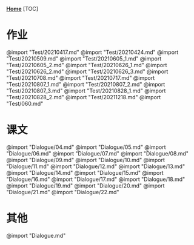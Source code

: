 **[Home](../Menu.md)**
[TOC]
# 作业
@import "Test/20210417.md"
@import "Test/20210424.md"
@import "Test/20210509.md"
@import "Test/20210605_1.md"
@import "Test/20210605_2.md"
@import "Test/20210626_1.md"
@import "Test/20210626_2.md"
@import "Test/20210626_3.md"
@import "Test/20210708.md"
@import "Test/20210717.md"
@import "Test/20210807_1.md"
@import "Test/20210807_2.md"
@import "Test/20210807_3.md"
@import "Test/20210828_1.md"
@import "Test/20210828_2.md"
@import "Test/20211218.md"
@import "Test/060.md"

# 课文
@import "Dialogue/04.md"
@import "Dialogue/05.md"
@import "Dialogue/06.md"
@import "Dialogue/07.md"
@import "Dialogue/08.md"
@import "Dialogue/09.md"
@import "Dialogue/10.md"
@import "Dialogue/11.md"
@import "Dialogue/12.md"
@import "Dialogue/13.md"
@import "Dialogue/14.md"
@import "Dialogue/15.md"
@import "Dialogue/16.md"
@import "Dialogue/17.md"
@import "Dialogue/18.md"
@import "Dialogue/19.md"
@import "Dialogue/20.md"
@import "Dialogue/21.md"
@import "Dialogue/22.md"

# 其他
@import "Dialogue.md"